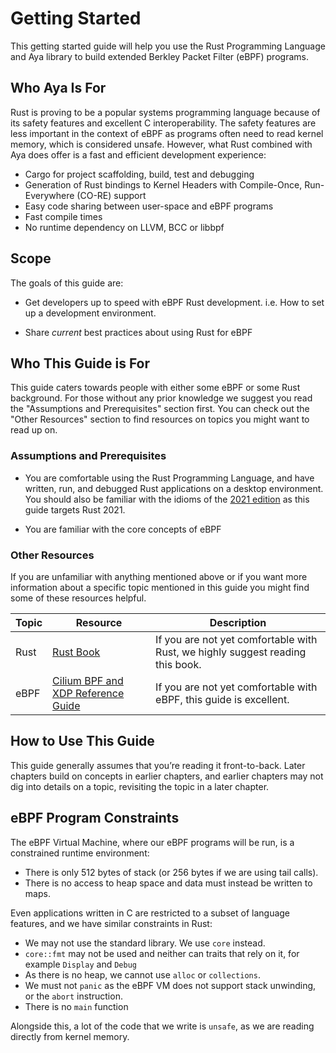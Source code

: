 # Getting Started

This getting started guide will help you use the Rust
Programming Language and Aya library to build extended Berkley Packet Filter (eBPF)
programs.

## Who Aya Is For

Rust is proving to be a popular systems programming language because of its
safety features and excellent C interoperability. The safety features are less
important in the context of eBPF as programs often need to read kernel memory, which
is considered unsafe. However, what Rust combined with Aya does offer is a fast and
efficient development experience:

- Cargo for project scaffolding, build, test and debugging
- Generation of Rust bindings to Kernel Headers with Compile-Once, Run-Everywhere (CO-RE) support
- Easy code sharing between user-space and eBPF programs
- Fast compile times
- No runtime dependency on LLVM, BCC or libbpf

## Scope

The goals of this guide are:

* Get developers up to speed with eBPF Rust development. i.e. How to set
  up a development environment.

* Share *current* best practices about using Rust for eBPF


## Who This Guide is For

This guide caters towards people with either some eBPF or some Rust background. For those without any prior knowledge we suggest you read the "Assumptions and Prerequisites" section first. You can check out the "Other Resources" section to find resources on topics you might want to read up on.

### Assumptions and Prerequisites

* You are comfortable using the Rust Programming Language, and have written,
  run, and debugged Rust applications on a desktop environment. You should also
  be familiar with the idioms of the [2021 edition] as this guide targets
  Rust 2021.

[2021 edition]: https://doc.rust-lang.org/edition-guide/

* You are familiar with the core concepts of eBPF

### Other Resources

If you are unfamiliar with anything mentioned above or if you want more information about a specific topic mentioned in this guide you might find some of these resources helpful.

| Topic        | Resource | Description |
|--------------|----------|-------------|
| Rust         | [Rust Book](https://doc.rust-lang.org/book/) | If you are not yet comfortable with Rust, we highly suggest reading this book. |
| eBPF         | [Cilium BPF and XDP Reference Guide](https://docs.cilium.io/en/stable/bpf/) | If you are not yet comfortable with eBPF, this guide is excellent. |

## How to Use This Guide

This guide generally assumes that you’re reading it front-to-back. Later
chapters build on concepts in earlier chapters, and earlier chapters may
not dig into details on a topic, revisiting the topic in a later chapter.

## eBPF Program Constraints

The eBPF Virtual Machine, where our eBPF programs will be run, is a constrained runtime environment:

- There is only 512 bytes of stack (or 256 bytes if we are using tail calls).
- There is no access to heap space and data must instead be written to maps.

Even applications written in C are restricted to a subset of language features, and we have similar
constraints in Rust:

- We may not use the standard library. We use `core` instead.
- `core::fmt` may not be used and neither can traits that rely on it, for example `Display` and `Debug`
- As there is no heap, we cannot use `alloc` or `collections`.
- We must not `panic` as the eBPF VM does not support stack unwinding, or the `abort` instruction.
- There is no `main` function

Alongside this, a lot of the code that we write is `unsafe`, as we are reading directly from kernel memory.
